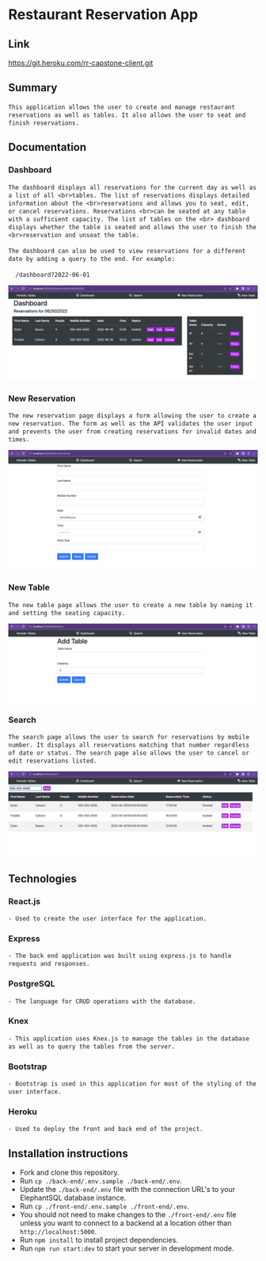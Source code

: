 # Restaurant Reservation App

## Link

  https://git.heroku.com/rr-capstone-client.git

## Summary

    This application allows the user to create and manage restaurant reservations as well as tables. It also allows the user to seat and finish reservations.

## Documentation

  ### Dashboard

    The dashboard displays all reservations for the current day as well as a list of all <br>tables. The list of reservations displays detailed information about the <br>reservations and allows you to seat, edit, or cancel reservations. Reservations <br>can be seated at any table with a sufficient capacity. The list of tables on the <br> dashboard displays whether the table is seated and allows the user to finish the <br>reservation and unseat the table.

    The dashboard can also be used to view reservations for a different date by adding a query to the end. For example:
      
      /dashboard?2022-06-01

  ![Dashboard](/screenshots/dashboard.png)

  ### New Reservation

    The new reservation page displays a form allowing the user to create a new reservation. The form as well as the API validates the user input and prevents the user from creating reservations for invalid dates and times.

  ![Dashboard](/screenshots/newreservation.png)

  ### New Table

    The new table page allows the user to create a new table by naming it and setting the seating capacity.

  ![Dashboard](/screenshots/newtable.png)

  ### Search

    The search page allows the user to search for reservations by mobile number. It displays all reservations matching that number regardless of date or status. The search page also allows the user to cancel or edit reservations listed.

  ![Dashboard](/screenshots/search.png)

## Technologies

  ### React.js
    
    - Used to create the user interface for the application.

  ### Express

    - The back end application was built using express.js to handle requests and responses.

  ### PostgreSQL

    - The language for CRUD operations with the database.

  ### Knex

    - This application uses Knex.js to manage the tables in the database as well as to query the tables from the server.

  ### Bootstrap

    - Bootstrap is used in this application for most of the styling of the user interface.

  ### Heroku

    - Used to deploy the front and back end of the project.

## Installation instructions

  - Fork and clone this repository.
  - Run `cp ./back-end/.env.sample ./back-end/.env`.
  - Update the `./back-end/.env` file with the connection URL's to your ElephantSQL database instance.
  - Run `cp ./front-end/.env.sample ./front-end/.env`.
  - You should not need to make changes to the `./front-end/.env` file unless you want to connect to a backend at a location other than `http://localhost:5000`.
  - Run `npm install` to install project dependencies.
  - Run `npm run start:dev` to start your server in development mode.
